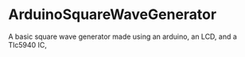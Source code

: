ArduinoSquareWaveGenerator
==========================

A basic square wave generator made using an arduino, an LCD, and a Tlc5940 IC,
